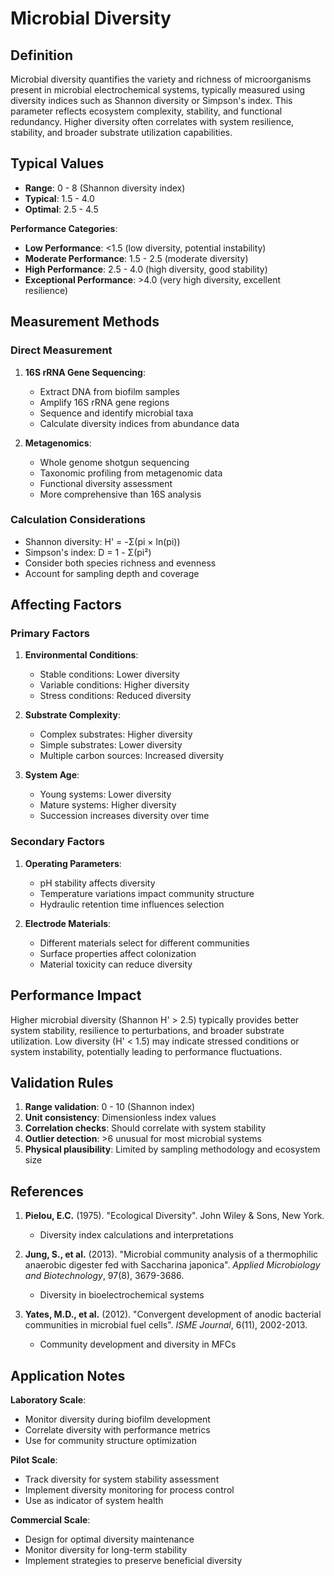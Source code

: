 <!--
Parameter ID: microbial_diversity
Category: biological
Generated: 2025-01-16T12:00:00.000Z
-->

# Microbial Diversity

## Definition

Microbial diversity quantifies the variety and richness of microorganisms
present in microbial electrochemical systems, typically measured using diversity
indices such as Shannon diversity or Simpson's index. This parameter reflects
ecosystem complexity, stability, and functional redundancy. Higher diversity
often correlates with system resilience, stability, and broader substrate
utilization capabilities.

## Typical Values

- **Range**: 0 - 8 (Shannon diversity index)
- **Typical**: 1.5 - 4.0
- **Optimal**: 2.5 - 4.5

**Performance Categories**:

- **Low Performance**: <1.5 (low diversity, potential instability)
- **Moderate Performance**: 1.5 - 2.5 (moderate diversity)
- **High Performance**: 2.5 - 4.0 (high diversity, good stability)
- **Exceptional Performance**: >4.0 (very high diversity, excellent resilience)

## Measurement Methods

### Direct Measurement

1. **16S rRNA Gene Sequencing**:
   - Extract DNA from biofilm samples
   - Amplify 16S rRNA gene regions
   - Sequence and identify microbial taxa
   - Calculate diversity indices from abundance data

2. **Metagenomics**:
   - Whole genome shotgun sequencing
   - Taxonomic profiling from metagenomic data
   - Functional diversity assessment
   - More comprehensive than 16S analysis

### Calculation Considerations

- Shannon diversity: H' = -Σ(pi × ln(pi))
- Simpson's index: D = 1 - Σ(pi²)
- Consider both species richness and evenness
- Account for sampling depth and coverage

## Affecting Factors

### Primary Factors

1. **Environmental Conditions**:
   - Stable conditions: Lower diversity
   - Variable conditions: Higher diversity
   - Stress conditions: Reduced diversity

2. **Substrate Complexity**:
   - Complex substrates: Higher diversity
   - Simple substrates: Lower diversity
   - Multiple carbon sources: Increased diversity

3. **System Age**:
   - Young systems: Lower diversity
   - Mature systems: Higher diversity
   - Succession increases diversity over time

### Secondary Factors

1. **Operating Parameters**:
   - pH stability affects diversity
   - Temperature variations impact community structure
   - Hydraulic retention time influences selection

2. **Electrode Materials**:
   - Different materials select for different communities
   - Surface properties affect colonization
   - Material toxicity can reduce diversity

## Performance Impact

Higher microbial diversity (Shannon H' > 2.5) typically provides better system
stability, resilience to perturbations, and broader substrate utilization. Low
diversity (H' < 1.5) may indicate stressed conditions or system instability,
potentially leading to performance fluctuations.

## Validation Rules

1. **Range validation**: 0 - 10 (Shannon index)
2. **Unit consistency**: Dimensionless index values
3. **Correlation checks**: Should correlate with system stability
4. **Outlier detection**: >6 unusual for most microbial systems
5. **Physical plausibility**: Limited by sampling methodology and ecosystem size

## References

1. **Pielou, E.C.** (1975). "Ecological Diversity". John Wiley & Sons, New York.
   - Diversity index calculations and interpretations

2. **Jung, S., et al.** (2013). "Microbial community analysis of a thermophilic
   anaerobic digester fed with Saccharina japonica". _Applied Microbiology and
   Biotechnology_, 97(8), 3679-3686.
   - Diversity in bioelectrochemical systems

3. **Yates, M.D., et al.** (2012). "Convergent development of anodic bacterial
   communities in microbial fuel cells". _ISME Journal_, 6(11), 2002-2013.
   - Community development and diversity in MFCs

## Application Notes

**Laboratory Scale**:

- Monitor diversity during biofilm development
- Correlate diversity with performance metrics
- Use for community structure optimization

**Pilot Scale**:

- Track diversity for system stability assessment
- Implement diversity monitoring for process control
- Use as indicator of system health

**Commercial Scale**:

- Design for optimal diversity maintenance
- Monitor diversity for long-term stability
- Implement strategies to preserve beneficial diversity
